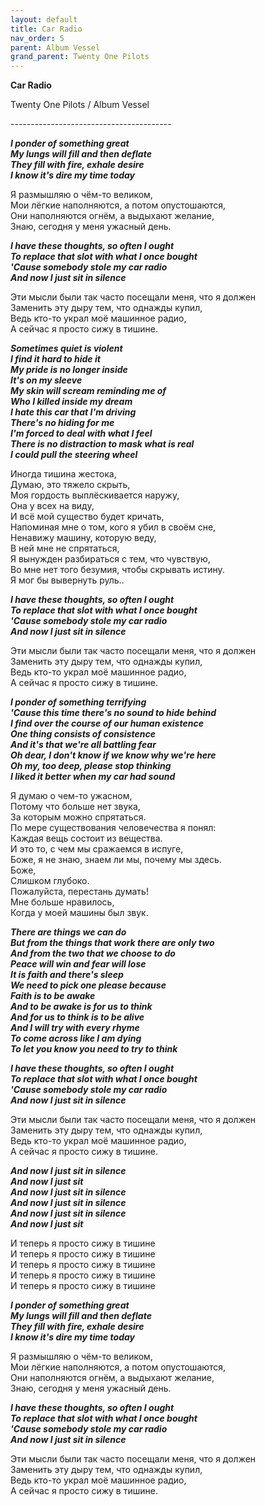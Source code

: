 ```yaml
---  
layout: default  
title: Car Radio  
nav_order: 5  
parent: Album Vessel  
grand_parent: Twenty One Pilots  
---  
```


**Car Radio**
<p>
Twenty One Pilots / Album Vessel
</p>  
----------------------------------------

**_I ponder of something great  
My lungs will fill and then deflate  
They fill with fire, exhale desire  
I know it's dire my time today_**  

Я размышляю о чём-то великом,  
Мои лёгкие наполняются, а потом опустошаются,  
Они наполняются огнём, а выдыхают желание,  
Знаю, сегодня у меня ужасный день.  

**_I have these thoughts, so often I ought  
To replace that slot with what I once bought  
'Cause somebody stole my car radio  
And now I just sit in silence_**  

Эти мысли были так часто посещали меня, что я должен  
Заменить эту дыру тем, что однажды купил,  
Ведь кто-то украл моё машинное радио,  
А сейчас я просто сижу в тишине.  

**_Sometimes quiet is violent  
I find it hard to hide it  
My pride is no longer inside  
It's on my sleeve  
My skin will scream reminding me of  
Who I killed inside my dream  
I hate this car that I'm driving  
There's no hiding for me  
I'm forced to deal with what I feel  
There is no distraction to mask what is real  
I could pull the steering wheel_**  

Иногда тишина жестока,  
Думаю, это тяжело скрыть,  
Моя гордость выплёскивается наружу,   
Она у всех на виду,  
И всё мой существо будет кричать,  
Напоминая мне о том, кого я убил в своём сне,  
Ненавижу машину, которую веду,  
В ней мне не спрятаться,  
Я вынужден разбираться с тем, что чувствую,  
Во мне нет того безумия, чтобы скрывать истину.  
Я мог бы вывернуть руль..  

**_I have these thoughts, so often I ought  
To replace that slot with what I once bought  
'Cause somebody stole my car radio  
And now I just sit in silence_**  

Эти мысли были так часто посещали меня, что я должен  
Заменить эту дыру тем, что однажды купил,  
Ведь кто-то украл моё машинное радио,  
А сейчас я просто сижу в тишине.  

**_I ponder of something terrifying  
'Cause this time there's no sound to hide behind  
I find over the course of our human existence  
One thing consists of consistence  
And it's that we're all battling fear  
Oh dear, I don't know if we know why we're here  
Oh my, too deep, please stop thinking  
I liked it better when my car had sound_**  

Я думаю о чем-то ужасном,  
Потому что больше нет звука,  
За которым можно спрятаться.  
По мере существования человечества я понял:  
Каждая вещь состоит из вещества.  
И это то, с чем мы сражаемся в испуге,  
Боже, я не знаю, знаем ли мы, почему мы здесь.  
Боже,  
Слишком глубоко.  
Пожалуйста, перестань думать!  
Мне больше нравилось,  
Когда у моей машины был звук.  

**_There are things we can do  
But from the things that work there are only two  
And from the two that we choose to do  
Peace will win and fear will lose  
It is faith and there's sleep  
We need to pick one please because  
Faith is to be awake  
And to be awake is for us to think  
And for us to think is to be alive  
And I will try with every rhyme  
To come across like I am dying  
To let you know you need to try to think_**  

**_I have these thoughts, so often I ought  
To replace that slot with what I once bought  
'Cause somebody stole my car radio  
And now I just sit in silence_**  

Эти мысли были так часто посещали меня, что я должен  
Заменить эту дыру тем, что однажды купил,  
Ведь кто-то украл моё машинное радио,  
А сейчас я просто сижу в тишине.  
  
**_And now I just sit in silence  
And now I just sit  
And now I just sit in silence  
And now I just sit in silence  
And now I just sit in silence  
And now I just sit_**  

И теперь я просто сижу в тишине  
И теперь я просто сижу в тишине  
И теперь я просто сижу в тишине  
И теперь я просто сижу в тишине  
И теперь я просто сижу в тишине  

**_I ponder of something great  
My lungs will fill and then deflate  
They fill with fire, exhale desire  
I know it's dire my time today_**  

Я размышляю о чём-то великом,  
Мои лёгкие наполняются, а потом опустошаются,  
Они наполняются огнём, а выдыхают желание,  
Знаю, сегодня у меня ужасный день.  

**_I have these thoughts, so often I ought  
To replace that slot with what I once bought  
'Cause somebody stole my car radio  
And now I just sit in silence_**  

Эти мысли были так часто посещали меня, что я должен  
Заменить эту дыру тем, что однажды купил,  
Ведь кто-то украл моё машинное радио,  
А сейчас я просто сижу в тишине.  
